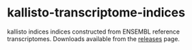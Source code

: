 # kallisto-transcriptome-indices
kallisto indices indices constructed from ENSEMBL reference transcriptomes. Downloads available from the [releases](https://github.com/pachterlab/kallisto-transcriptome-indices/releases) page.
